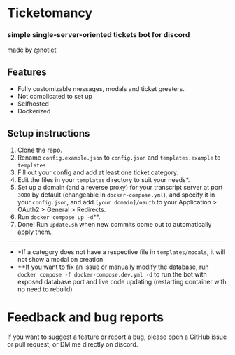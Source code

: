 # Ticketomancy
### simple single-server-oriented tickets bot for discord
made by [@notlet](https://discord.com/users/478480501649309708)

## Features
- Fully customizable messages, modals and ticket greeters.
- Not complicated to set up
- Selfhosted
- Dockerized

## Setup instructions
1. Clone the repo.
2. Rename `config.example.json` to `config.json` and `templates.example` to `templates`
3. Fill out your config and add at least one ticket category.
4. Edit the files in your `templates` directory to suit your needs*. 
5. Set up a domain (and a reverse proxy) for your transcript server at port `3000` by default (changeable in `docker-compose.yml`), and specify it in your `config.json`, and add `[your domain]/oauth` to your Application > OAuth2 > General > Redirects.
6. Run `docker compose up -d`**.
7. Done! Run `update.sh` when new commits come out to automatically apply them.
---
- *If a category does not have a respective file in `templates/modals`, it will not show a modal on creation.
- **If you want to fix an issue or manually modify the database, run `docker compose -f docker-compose.dev.yml -d` to run the bot with exposed database port and live code updating (restarting container with no need to rebuild)

# Feedback and bug reports
If you want to suggest a feature or report a bug, please open a GitHub issue or pull request, or DM me directly on discord.